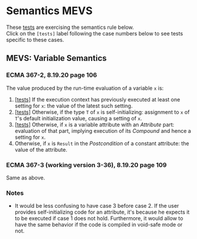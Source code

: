 # Semantics MEVS

These [tests](.) are exercising the semantics rule below.  
Click on the `[tests]` label following the case numbers below to see tests specific to these cases.

## MEVS: Variable Semantics

### ECMA 367-2, 8.19.20 page 106

The value produced by the run-time evaluation of a variable `x` is:

1. [\[tests\]](../mevs1) If the execution context has previously executed at least one setting for `x`: the value of the latest such setting.
2. [\[tests\]](../mevs2) Otherwise, if the type `T` of `x` is self-initializing: assignment to `x` of `T`'s default initialization value, causing a setting of `x`.
3. [\[tests\]](../mevs3) Otherwise, if `x` is a variable attribute with an *Attribute* part: evaluation of that part, implying execution of its *Compound* and hence a setting for `x`.
4. Otherwise, if `x` is `Result` in the *Postcondition* of a constant attribute: the value of the attribute.

### ECMA 367-3 (working version 3-36), 8.19.20 page 109

Same as above.

### Notes

* It would be less confusing to have case 3 before case 2. If the user provides self-initializing code for an attribute, it's because he expects it to be executed if case 1 does not hold. Furthermore, it would allow to have the same behavior if the code is compiled in void-safe mode or not.
